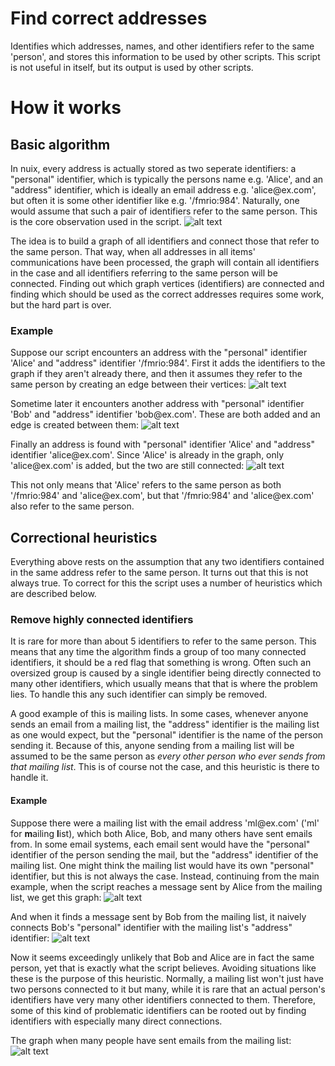# Find correct addresses
Identifies which addresses, names, and other identifiers refer to the same 'person', and stores this information to be used by other scripts.
This script is not useful in itself, but its output is used by other scripts.

# How it works
## Basic algorithm
In nuix, every address is actually stored as two seperate identifiers: a "personal" identifier, which is typically the persons name e.g. 'Alice', and an "address" identifier, which is ideally an email address e.g. 'alice@ex<span></span>.com', but often it is some other identifier like e.g. '/fmrio:984'.
Naturally, one would assume that such a pair of identifiers refer to the same person.
This is the core observation used in the script.
![alt text](https://github.com/avian-digital-forensics/avian-scripts/raw/master/avian-inapp-scripts/find-correct-addresses.nuixscript/readme-images/address_example.png "Address example")

The idea is to build a graph of all identifiers and connect those that refer to the same person.
That way, when all addresses in all items' communications have been processed, the graph will contain all identifiers in the case and all identifiers referring to the same person will be connected.
Finding out which graph vertices (identifiers) are connected and finding which should be used as the correct addresses requires some work, but the hard part is over.

### Example
Suppose our script encounters an address with the "personal" identifier 'Alice' and "address" identifier '/fmrio:984'.
First it adds the identifiers to the graph if they aren't already there, and then it assumes they refer to the same person by creating an edge between their vertices:
![alt text](https://github.com/avian-digital-forensics/avian-scripts/raw/master/avian-inapp-scripts/find-correct-addresses.nuixscript/readme-images/step1.png "Graph of Alice connected to /fmrio:984")

Sometime later it encounters another address with "personal" identifier 'Bob' and "address" identifier 'bob@ex<span></span>.com'.
These are both added and an edge is created between them:
![alt text](https://github.com/avian-digital-forensics/avian-scripts/raw/master/avian-inapp-scripts/find-correct-addresses.nuixscript/readme-images/step2.png "Graph of Alice connected to /fmrio:984 and Bob connected to bob@ex.com")

Finally an address is found with "personal" identifier 'Alice' and "address" identifier 'alice@ex<span></span>.com'.
Since 'Alice' is already in the graph, only 'alice@ex<span></span>.com' is added, but the two are still connected:
![alt text](https://github.com/avian-digital-forensics/avian-scripts/blob/master/avian-inapp-scripts/find-correct-addresses.nuixscript/readme-images/step3.png "Graph of Alice connected to /fmrio:984 and alice@ex.com, and Bob connected to bob@ex.com")

This not only means that 'Alice' refers to the same person as both '/fmrio:984' and 'alice@ex<span></span>.com', but that '/fmrio:984' and 'alice@ex<span></span>.com' also refer to the same person.

## Correctional heuristics
Everything above rests on the assumption that any two identifiers contained in the same address refer to the same person.
It turns out that this is not always true.
To correct for this the script uses a number of heuristics which are described below.

### Remove highly connected identifiers
It is rare for more than about 5 identifiers to refer to the same person.
This means that any time the algorithm finds a group of too many connected identifiers, it should be a red flag that something is wrong.
Often such an oversized group is caused by a single identifier being directly connected to many other identifiers, which usually means that that is where the problem lies.
To handle this any such identifier can simply be removed.

A good example of this is mailing lists.
In some cases, whenever anyone sends an email from a mailing list, the "address" identifier is the mailing list as one would expect, but the "personal" identifier is the name of the person sending it.
Because of this, anyone sending from a mailing list will be assumed to be the same person as *every other person who ever sends from that mailing list*.
This is of course not the case, and this heuristic is there to handle it.

#### Example
Suppose there were a mailing list with the email address 'ml@ex<span></span>.com' ('ml' for **m**ailing **l**ist), which both Alice, Bob, and many others have sent emails from.
In some email systems, each email sent would have the "personal" identifier of the person sending the mail, but the "address" identifier of the mailing list.
One might think the mailing list would have its own "personal" identifier, but this is not always the case.
Instead, continuing from the main example, when the script reaches a message sent by Alice from the mailing list, we get this graph:
![alt text](https://github.com/avian-digital-forensics/avian-scripts/raw/master/avian-inapp-scripts/find-correct-addresses.nuixscript/readme-images/mailing_list_alice.png "Alice connected to a mailing list")

And when it finds a message sent by Bob from the mailing list, it naively connects Bob's "personal" identifier with the mailing list's "address" identifier:
![alt text](https://github.com/avian-digital-forensics/avian-scripts/raw/master/avian-inapp-scripts/find-correct-addresses.nuixscript/readme-images/mailing_list_bob.png "Alice and Bob connected to the same mailing list")

Now it seems exceedingly unlikely that Bob and Alice are in fact the same person, yet that is exactly what the script believes.
Avoiding situations like these is the purpose of this heuristic.
Normally, a mailing list won't just have two persons connected to it but many, while it is rare that an actual person's identifiers have very many other identifiers connected to them.
Therefore, some of this kind of problematic identifiers can be rooted out by finding identifiers with especially many direct connections.

The graph when many people have sent emails from the mailing list:
![alt text](https://github.com/avian-digital-forensics/avian-scripts/raw/master/avian-inapp-scripts/find-correct-addresses.nuixscript/readme-images/mailing_list_many_connections.png "Alice and Bob connected to the same mailing list as many others")
